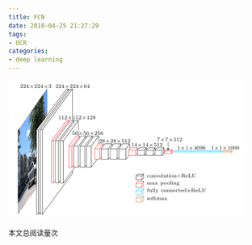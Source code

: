 ```yaml
---
title: FCN
date: 2018-04-25 21:27:29
tags: 
- OCR
categories: 
- deep learning
---
```

![vgg16](FCN/vgg16.png)

<span id="busuanzi_container_page_pv">
  本文总阅读量<span id="busuanzi_value_page_pv"></span>次
</span>